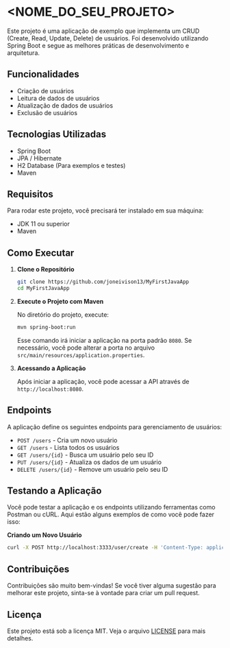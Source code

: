 # <NOME_DO_SEU_PROJETO>

Este projeto é uma aplicação de exemplo que implementa um CRUD (Create, Read, Update, Delete) de usuários. Foi desenvolvido utilizando Spring Boot e segue as melhores práticas de desenvolvimento e arquitetura.

## Funcionalidades

- Criação de usuários
- Leitura de dados de usuários
- Atualização de dados de usuários
- Exclusão de usuários

## Tecnologias Utilizadas

- Spring Boot
- JPA / Hibernate
- H2 Database (Para exemplos e testes)
- Maven

## Requisitos

Para rodar este projeto, você precisará ter instalado em sua máquina:

- JDK 11 ou superior
- Maven

## Como Executar

1. **Clone o Repositório**

   ```bash
   git clone https://github.com/joneivison13/MyFirstJavaApp
   cd MyFirstJavaApp
   ```

2. **Execute o Projeto com Maven**

   No diretório do projeto, execute:

   ```bash
   mvn spring-boot:run
   ```

   Esse comando irá iniciar a aplicação na porta padrão `8080`. Se necessário, você pode alterar a porta no arquivo `src/main/resources/application.properties`.

3. **Acessando a Aplicação**

   Após iniciar a aplicação, você pode acessar a API através de `http://localhost:8080`.

## Endpoints

A aplicação define os seguintes endpoints para gerenciamento de usuários:

- `POST /users` - Cria um novo usuário
- `GET /users` - Lista todos os usuários
- `GET /users/{id}` - Busca um usuário pelo seu ID
- `PUT /users/{id}` - Atualiza os dados de um usuário
- `DELETE /users/{id}` - Remove um usuário pelo seu ID

## Testando a Aplicação

Você pode testar a aplicação e os endpoints utilizando ferramentas como Postman ou cURL. Aqui estão alguns exemplos de como você pode fazer isso:

**Criando um Novo Usuário**

```bash
curl -X POST http://localhost:3333/user/create -H 'Content-Type: application/json' -d '{"name": "John Doe", "email": "john.doe@example.com", "password": "password"}'
```

## Contribuições

Contribuições são muito bem-vindas! Se você tiver alguma sugestão para melhorar este projeto, sinta-se à vontade para criar um pull request.

## Licença

Este projeto está sob a licença MIT. Veja o arquivo [LICENSE](LICENSE) para mais detalhes.
